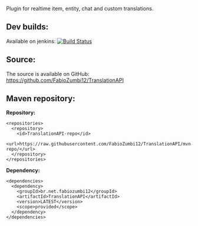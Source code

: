 Plugin for realtime item, entity, chat and custom translations.

## Dev builds: 
Available on jenkins: [![Build Status](http://host.areaz12server.net.br:8080/buildStatus/icon?job=TranslationAPI)](http://host.areaz12server.net.br:8080/job/TranslationAPI/)

## Source:
The source is available on GitHub: https://github.com/FabioZumbi12/TranslationAPI

## Maven repository:
**Repository:**  
```
<repositories>  
  <repository>  
    <id>TranslationAPI-repo</id>  
    <url>https://raw.githubusercontent.com/FabioZumbi12/TranslationAPI/mvn-repo/</url>  
  </repository>  
</repositories>  
```

**Dependency:**  
```
<dependencies>  
  <dependency>  
    <groupId>br.net.fabiozumbi12</groupId>  
    <artifactId>TranslationAPI</artifactId>  
    <version>LATEST</version>  
    <scope>provided</scope>  
  </dependency>   
</dependencies> 
```